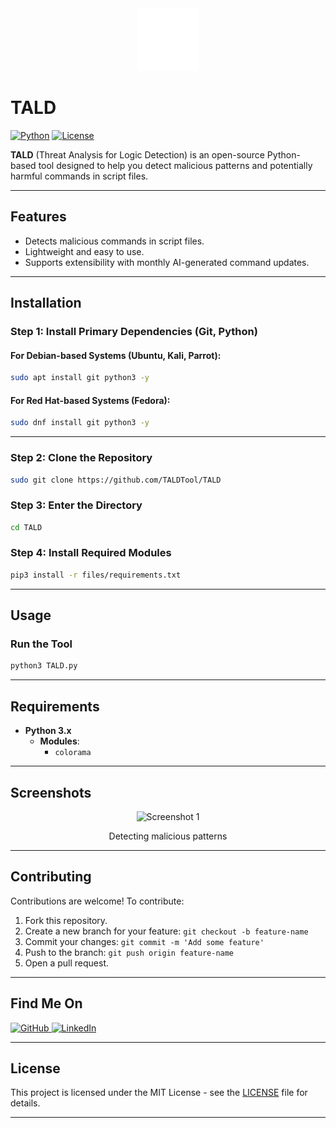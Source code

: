 <div align="center">
  <img src="files/logo.png" alt="Logo" width="100" />
</div>

# **TALD**

[![Python](https://img.shields.io/badge/Python-3.x-blue?style=for-the-badge&logo=python&logoColor=white)](https://www.python.org/) [![License](https://img.shields.io/badge/License-MIT-green?style=for-the-badge)](LICENSE)

**TALD** (Threat Analysis for Logic Detection) is an open-source Python-based tool designed to help you detect malicious patterns and potentially harmful commands in script files.

---

## **Features**

- Detects malicious commands in script files.
- Lightweight and easy to use.
- Supports extensibility with monthly AI-generated command updates.

---

## **Installation**

### **Step 1: Install Primary Dependencies (Git, Python)**

#### For Debian-based Systems (Ubuntu, Kali, Parrot):
```bash
sudo apt install git python3 -y
```

#### For Red Hat-based Systems (Fedora):
```bash
sudo dnf install git python3 -y
```

---

### **Step 2: Clone the Repository**
```bash
sudo git clone https://github.com/TALDTool/TALD
```

### **Step 3: Enter the Directory**
```bash
cd TALD
```

### **Step 4: Install Required Modules**
```bash
pip3 install -r files/requirements.txt
```

---

## **Usage**

### Run the Tool
```bash
python3 TALD.py
```

---

## **Requirements**

- **Python 3.x**
  - **Modules**:
    - `colorama`

---

## **Screenshots**

<div align="center">
  <img src="files/screenshot1.png" alt="Screenshot 1" width="75%" />
  <p>Detecting malicious patterns</p>
</div>

---

## **Contributing**

Contributions are welcome! To contribute:

1. Fork this repository.
2. Create a new branch for your feature: `git checkout -b feature-name`
3. Commit your changes: `git commit -m 'Add some feature'`
4. Push to the branch: `git push origin feature-name`
5. Open a pull request.

---

## **Find Me On**

<div align="left">
  <a href="https://github.com/TALDv" target="_blank">
    <img src="https://img.shields.io/badge/GitHub-171515?style=for-the-badge&logo=github&logoColor=white" alt="GitHub" />
  </a>
  <a href="https://www.linkedin.com/in/mohamed-rayan-ettaldi-6b7501244/" target="_blank">
    <img src="https://img.shields.io/badge/LinkedIn-0A66C2?style=for-the-badge&logo=linkedin&logoColor=white" alt="LinkedIn" />
  </a>
</div>

---

## **License**

This project is licensed under the MIT License - see the [LICENSE](LICENSE) file for details.

---

